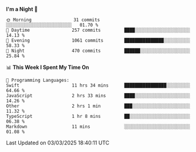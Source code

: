 <!--START_SECTION:waka-->
**I'm a Night 🦉** 

```text
🌞 Morning                31 commits          ░░░░░░░░░░░░░░░░░░░░░░░░░   01.70 % 
🌆 Daytime                257 commits         ████░░░░░░░░░░░░░░░░░░░░░   14.13 % 
🌃 Evening                1061 commits        ███████████████░░░░░░░░░░   58.33 % 
🌙 Night                  470 commits         ██████░░░░░░░░░░░░░░░░░░░   25.84 % 
```


📊 **This Week I Spent My Time On** 

```text
💬 Programming Languages: 
Swift                    11 hrs 34 mins      ████████████████░░░░░░░░░   64.66 % 
JavaScript               2 hrs 33 mins       ████░░░░░░░░░░░░░░░░░░░░░   14.26 % 
Other                    2 hrs 1 min         ███░░░░░░░░░░░░░░░░░░░░░░   11.32 % 
TypeScript               1 hr 8 mins         ██░░░░░░░░░░░░░░░░░░░░░░░   06.38 % 
Markdown                 11 mins             ░░░░░░░░░░░░░░░░░░░░░░░░░   01.08 % 
```


 Last Updated on 03/03/2025 18:40:11 UTC
<!--END_SECTION:waka-->
